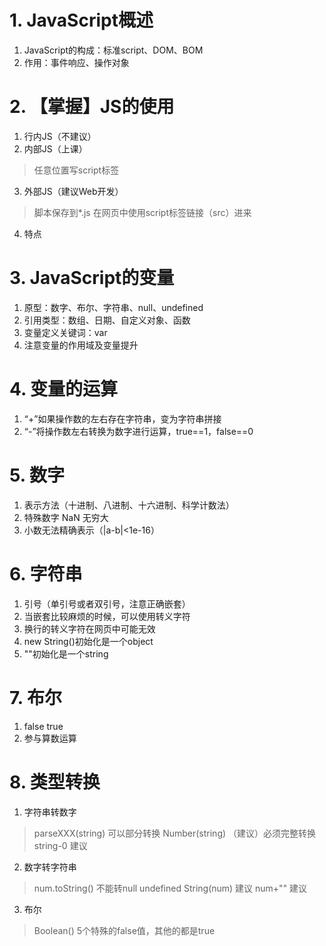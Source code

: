 # 1. JavaScript概述
1. JavaScript的构成：标准script、DOM、BOM
2. 作用：事件响应、操作对象
# 2. 【掌握】JS的使用
1. 行内JS（不建议）
2. 内部JS（上课）
> 任意位置写script标签
3. 外部JS（建议Web开发）
> 脚本保存到*.js
> 在网页中使用script标签链接（src）进来
4. 特点
# 3. JavaScript的变量
1. 原型：数字、布尔、字符串、null、undefined
2. 引用类型：数组、日期、自定义对象、函数
3. 变量定义关键词：var
4. 注意变量的作用域及变量提升
# 4. 变量的运算
1. “+”如果操作数的左右存在字符串，变为字符串拼接
2. “-”将操作数左右转换为数字进行运算，true==1，false==0
# 5. 数字
1. 表示方法（十进制、八进制、十六进制、科学计数法）
2. 特殊数字 NaN  无穷大 
3. 小数无法精确表示（|a-b|<1e-16）
# 6. 字符串
1. 引号（单引号或者双引号，注意正确嵌套）
2. 当嵌套比较麻烦的时候，可以使用转义字符
3. 换行的转义字符在网页中可能无效
4. new String()初始化是一个object
5. ""初始化是一个string
# 7. 布尔
1. false true
2. 参与算数运算
# 8. 类型转换
1. 字符串转数字
> parseXXX(string) 可以部分转换
> Number(string) （建议）必须完整转换
> string-0		建议
2. 数字转字符串
> num.toString()  不能转null undefined
> String(num)	建议
> num+""        建议
3. 布尔
> Boolean()
> 5个特殊的false值，其他的都是true